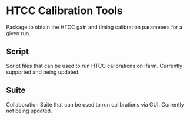 # HTCC Calibration Tools
Package to obtain the HTCC gain and timing calibration parameters for a given run.

## Script
Script files that can be used to run HTCC calibrations on ifarm. Currently supported and being updated.

## Suite
Collaboration Suite that can be used to run calibrations via GUI. Currently not being updated.

